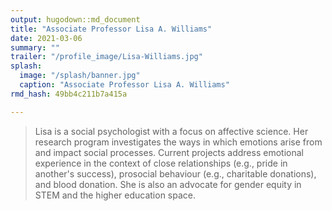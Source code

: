 ```yaml
---
output: hugodown::md_document
title: "Associate Professor Lisa A. Williams"
date: 2021-03-06
summary: ""
trailer: "/profile_image/Lisa-Williams.jpg"
splash:
  image: "/splash/banner.jpg"
  caption: "Associate Professor Lisa A. Williams"
rmd_hash: 49bb4c211b7a415a

---
```


> Lisa is a social psychologist with a focus on affective science. Her research program investigates the ways in which emotions arise from and impact social processes. Current projects address emotional experience in the context of close relationships (e.g., pride in another's success), prosocial behaviour (e.g., charitable donations), and blood donation. She is also an advocate for gender equity in STEM and the higher education space.


